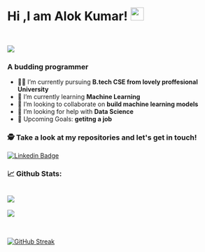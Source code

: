 
# Hi ,I am Alok Kumar! <img src="https://raw.githubusercontent.com/debdutgoswami/debdutgoswami/master/assets/gifs/Hi.gif" width="30px">
<br>

![](https://komarev.com/ghpvc/?username=alokroyraushan&color=blue)<br>

### A budding programmer<br>

- 👨‍🏭 I’m currently pursuing **B.tech CSE from lovely proffesional University** <br>
- 🏫 I’m currently learning **Machine Learning** <br>
- 🙌 I’m looking to collaborate on **build machine learning models** <br>
- 🤔 I’m looking for help with **Data Science**<br>
- 🥅 Upcoming Goals: **getitng a job** <br>


### 🕵 Take a look at my repositories and let's get in touch!<br>


[![Linkedin Badge](https://img.shields.io/badge/-alokroyraushn-blue?style=flat-square&logo=Linkedin&logoColor=white&link=https://www.linkedin.com/in/alokroyraushn/)](https://www.linkedin.com/in/alokroyraushn/) 

### 📈 Github Stats:


<br>
<a href="https://github.com/alokroyraushan">
<img align="center" src="https://github-readme-stats.vercel.app/api?username=alokroyraushan&show_icons=true&include_all_commits=true&theme=midnight-purple&count_private=true">
</a>
<br><br>
<a href="https://github.com/remcohalman/github-readme-stats">
<img align="center" src="https://github-readme-stats.anuraghazra1.vercel.app/api/top-langs/?username=alokroyraushan&layout=compact&theme=blue-green" />
</a>
<br>
<br><br>

[![GitHub Streak](https://github-readme-streak-stats.herokuapp.com/?user=alokroyraushan)](https://git.io/streak-stats)


